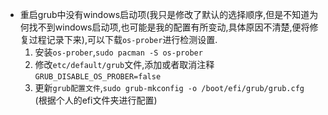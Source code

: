 - 重启grub中没有windows启动项(我只是修改了默认的选择顺序,但是不知道为何找不到windows启动项,也可能是我的配置有所变动,具体原因不清楚,便将修复过程记录下来),可以下载`os-prober`进行检测设置.
  1. 安装`os-prober`,`sudo pacman -S os-prober`
  2. 修改`etc/default/grub`文件,添加或者取消注释`GRUB_DISABLE_OS_PROBER=false`
  3. 更新`grub配置文件`,`sudo grub-mkconfig -o /boot/efi/grub/grub.cfg `(根据个人的efi文件夹进行配置)

